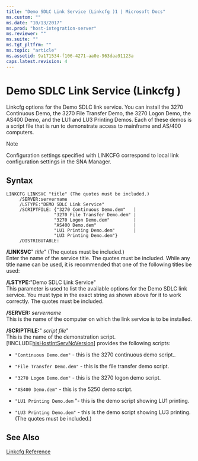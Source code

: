 ```yaml
---
title: "Demo SDLC Link Service (Linkcfg )1 | Microsoft Docs"
ms.custom: ""
ms.date: "10/13/2017"
ms.prod: "host-integration-server"
ms.reviewer: ""
ms.suite: ""
ms.tgt_pltfrm: ""
ms.topic: "article"
ms.assetid: 9a171534-f106-4271-aa0e-963daa91123a
caps.latest.revision: 4
---
```

# Demo SDLC Link Service (Linkcfg )
Linkcfg options for the Demo SDLC link service. You can install the 3270 Continuous Demo, the 3270 File Transfer Demo, the 3270 Logon Demo, the AS400 Demo, and the LU1 and LU3 Printing Demos. Each of these demos is a script file that is run to demonstrate access to mainframe and AS/400 computers.  
  
> [!NOTE]
>  Configuration settings specified with LINKCFG correspond to local link configuration settings in the SNA Manager.  
  
## Syntax  
  
```  
LINKCFG LINKSVC "title" (The quotes must be included.)  
     /SERVER:servername  
     /LSTYPE:"DEMO SDLC Link Service"  
     /SCRIPTFILE: {"3270 Continuous Demo.dem"   |  
                  "3270 File Transfer Demo.dem" |  
                  "3270 Logon Demo.dem"         |  
                  "AS400 Demo.dem"              |  
                  "LU1 Printing Demo.dem"       |  
                  "LU3 Printing Demo.dem"}  
     /DISTRIBUTABLE:  
```  
  
 **/LINKSVC**" *title*" (The quotes must be included.)  
 Enter the name of the service title. The quotes must be included. While any title name can be used, it is recommended that one of the following titles be used:  
  
 **/LSTYPE:**"Demo SDLC Link Service"  
 This parameter is used to list the available options for the Demo SDLC link service. You must type in the exact string as shown above for it to work correctly. The quotes must be included.  
  
 **/SERVER:** *servername*  
 This is the name of the computer on which the link service is to be installed.  
  
 **/SCRIPTFILE:**" *script file*"  
 This is the name of the demonstration script. [!INCLUDE[hisHostIntServNoVersion](../core/includes/hishostintservnoversion-md.md)] provides the following scripts:  
  
-   `"Continuous Demo.dem"` - this is the 3270 continuous demo script..  
  
-   `"File Transfer Demo.dem"` - this is the file transfer demo script.  
  
-   `"3270 Logon Demo.dem"` - this is the 3270 logon demo script.  
  
-   `"AS400 Demo.dem"` - this is the 5250 demo script.  
  
-   `"LU1 Printing Demo.dem` "- this is the demo script showing LU1 printing.  
  
-   `"LU3 Printing Demo.dem"` - this is the demo script showing LU3 printing. (The quotes must be included.)  
  
## See Also  
 [Linkcfg Reference](../core/linkcfg-reference.md)